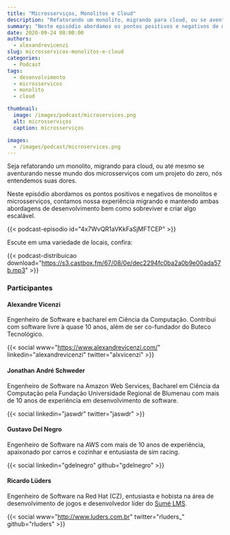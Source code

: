 ```yaml
---
title: "Microsserviços, Monolitos e Cloud"
description: "Refatorando um monolito, migrando para cloud, ou se aventurando com microsserviços em um projeto novo? Confira este podcast."
summary: "Neste episódio abordamos os pontos positivos e negativos de monolitos e microsserviços, contamos nossa experiência migrando e mantendo ambas abordagens de desenvolvimento bem como sobreviver e criar algo escalável."
date: 2020-09-24 08:00:00
authors:
  - alexandrevicenzi
slug: microsservicos-monolitos-e-cloud
categories:
  - Podcast
tags:
  - desenvolvimento
  - microsservicos
  - monolito
  - cloud

thumbnail:
  image: /images/podcast/microservices.png
  alt: microsserviços
  caption: microsserviços

images:
  - /images/podcast/microservices.png
---
```


Seja refatorando um monolito, migrando para cloud, ou até mesmo se aventurando nesse mundo dos microsserviços com um projeto do zero, nós entendemos suas dores.

Neste episódio abordamos os pontos positivos e negativos de monolitos e microsserviços, contamos nossa experiência migrando e mantendo ambas abordagens de desenvolvimento bem como sobreviver e criar algo escalável.

{{< podcast-episodio id="4x7WvQR1aVKkFaSjMFTCEP" >}}

Escute em uma variedade de locais, confira:

{{< podcast-distribuicao download="https://s3.castbox.fm/67/08/0e/dec2294fc0ba2a0b9e00ada57b.mp3" >}}

### Participantes

#### Alexandre Vicenzi

Engenheiro de Software e bacharel em Ciência da Computação. Contribui com software livre à quase 10 anos, além de ser co-fundador do Buteco Tecnológico.

{{< social www="https://www.alexandrevicenzi.com/" linkedin="alexandrevicenzi" twitter="alxvicenzi" >}}

#### Jonathan André Schweder

Engenheiro de Software na Amazon Web Services, Bacharel em Ciência da Computação pela Fundação Universidade Regional de Blumenau com mais de 10 anos de experiência em desenvolvimento de software.

{{< social linkedin="jaswdr" twitter="jaswdr" >}}

#### Gustavo Del Negro

Engenheiro de Software na AWS com mais de 10 anos de experiência, apaixonado por carros e cozinhar e entusiasta de sim racing.

{{< social linkedin="gdelnegro" github="gdelnegro" >}}

#### Ricardo Lüders

Engenheiro de Software na Red Hat (CZ), entusiasta e hobista na área de desenvolvimento de jogos e desenvolvedor líder do [Sumé LMS](www.sumelms.com).

{{< social www="http://www.luders.com.br" twitter="rluders_" github="rluders" >}}
